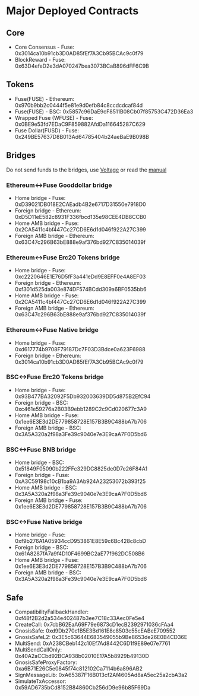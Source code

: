 # Major Deployed Contracts

## Core

* Core Consensus - Fuse: 0x3014ca10b91cb3D0AD85fEf7A3Cb95BCAc9c0f79
* BlockReward - Fuse: 0x63D4efeD2e3dA070247bea3073BCaB896dFF6C9B

## Tokens&#x20;

* Fuse(FUSE) - Ethereum: 0x970b9bb2c0444f5e81e9d0efb84c8ccdcdcaf84d
* &#x20;Fuse(FUSE) - BSC: 0x5857c96DaE9cF8511B08Cb07f85753C472D36Ea3&#x20;
* Wrapped Fuse (WFUSE) - Fuse: 0x0BE9e53fd7EDaC9F859882AfdDa116645287C629&#x20;
* Fuse Dollar(FUSD) - Fuse: 0x249BE57637D8B013Ad64785404b24aeBaE9B098B

## Bridges&#x20;

Do not send funds to the bridges, use [Voltage](https://voltage.finance) or read the [manual](../../understanding-fuse/getting-started-with-fuse/asset-bridges-to-other-chains.md)

### Ethereum<->Fuse Gooddollar bridge

* Home bridge - Fuse: 0xD39021DB018E2CAEadb4B2e6717D31550e7918D0&#x20;
* Foreign bridge - Ethereum: 0xD5D11eE582c8931F336fbcd135e98CEE4DB8CCB0
* Home AMB bridge - Fuse: 0x2CA5411c4bf447Cc27CD6E6d1d046f922A27C399&#x20;
* Foreign AMB bridge - Ethereum: 0x63C47c296B63bE888e9af376bd927C835014039f

### Ethereum<->Fuse Erc20 Tokens bridge

* Home bridge - Fuse: 0xc2220646E1E76D5fF3a441eDd9E8EFF0e4A8EF03&#x20;
* Foreign bridge - Ethereum: 0xf301d525da003e874DF574BCdd309a6BF0535bb6&#x20;
* Home AMB bridge - Fuse: 0x2CA5411c4bf447Cc27CD6E6d1d046f922A27C399&#x20;
* Foreign AMB bridge - Ethereum: 0x63C47c296B63bE888e9af376bd927C835014039f

### Ethereum<->Fuse Native bridge

* Home bridge - Fuse: 0xd617774b9708F79187Dc7F03D3Bdce0a623F6988&#x20;
* Foreign bridge - Ethereum: 0x3014ca10b91cb3D0AD85fEf7A3Cb95BCAc9c0f79

### BSC<->Fuse Erc20 Tokens bridge

* Home bridge - Fuse: 0x93B477BA32092F5Db932003639DD5d875B2EfC94&#x20;
* Foreign bridge - BSC: 0xc461e59276a2B03B9ebb1289C2c9Cd020677c3A9&#x20;
* Home AMB bridge - Fuse: 0x1ee6E3E3d2DE779858728E157B3B9C488bA7b706&#x20;
* Foreign AMB bridge - BSC: 0x3A5A320a2f98a3Fe39c9040e7e3E9caA7F0D5bd6

### BSC<->Fuse BNB bridge

* Home bridge - BSC: 0x51849F05090b222FFc329DC8825de0D7e26F84A1&#x20;
* Foreign bridge - Fuse: 0xA3C59198c10cB1ba9A3Ab924A23253072b393f25&#x20;
* Home AMB bridge - BSC: 0x3A5A320a2f98a3Fe39c9040e7e3E9caA7F0D5bd6&#x20;
* Foreign AMB bridge - Fuse: 0x1ee6E3E3d2DE779858728E157B3B9C488bA7b706

### BSC<->Fuse Native bridge

* Home bridge - Fuse: 0xf9b276A1A05934ccD953861E8E59c6Bc428c8cbD&#x20;
* Foreign bridge - BSC: 0x61A8287fA7a9f4D10F4699BC2aE77f962DC508B6&#x20;
* Home AMB bridge - Fuse: 0x1ee6E3E3d2DE779858728E157B3B9C488bA7b706&#x20;
* Foreign AMB bridge - BSC: 0x3A5A320a2f98a3Fe39c9040e7e3E9caA7F0D5bd6

## Safe

* CompatibilityFallbackHandler: 0xf48f2B2d2a534e402487b3ee7C18c33Aec0Fe5e4
* CreateCall: 0x7cbB62EaA69F79e6873cD1ecB2392971036cFAa4
* GnosisSafe: 0xd9Db270c1B5E3Bd161E8c8503c55cEABeE709552
* GnosisSafeL2: 0x3E5c63644E683549055b9Be8653de26E0B4CD36E
* MultiSend: 0xA238CBeb142c10Ef7Ad8442C6D1f9E89e07e7761
* MultiSendCallOnly: 0x40A2aCCbd92BCA938b02010E17A5b8929b49130D
* GnosisSafeProxyFactory: 0xa6B71E26C5e0845f74c812102Ca7114b6a896AB2
* SignMessageLib: 0xA65387F16B013cf2Af4605Ad8aA5ec25a2cbA3a2
* SimulateTxAccessor: 0x59AD6735bCd8152B84860Cb256dD9e96b85F69Da

##
